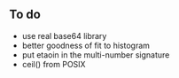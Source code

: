 To do
----
* use real base64 library
* better goodness of fit to histogram
* put etaoin in the multi-number signature
* ceil() from POSIX